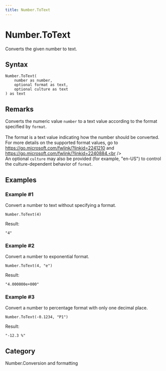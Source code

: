 ```yaml
---
title: Number.ToText
---
```


# Number.ToText


Converts the given number to text.


## Syntax

```powerquery
Number.ToText(
    number as number,
    optional format as text,
    optional culture as text
) as text
```


## Remarks

Converts the numeric value <code>number</code> to a text value according to the format specified by <code>format</code>.<br />    <br />    The format is a text value indicating how the number should be converted. For more details on the supported format values, go to https://go.microsoft.com/fwlink/?linkid=2241210 and https://go.microsoft.com/fwlink/?linkid=2240884.<br />    <br />    An optional <code>culture</code> may also be provided (for example, "en-US") to control the culture-dependent behavior of <code>format</code>.


## Examples

### Example #1 
Convert a number to text without specifying a format.
```powerquery
Number.ToText(4)
```

Result: 
```powerquery
"4"
```


### Example #2 
Convert a number to exponential format.
```powerquery
Number.ToText(4, "e")
```

Result: 
```powerquery
"4.000000e+000"
```


### Example #3 
Convert a number to percentage format with only one decimal place.
```powerquery
Number.ToText(-0.1234, "P1")
```

Result: 
```powerquery
"-12.3 %"
```




## Category
Number.Conversion and formatting
